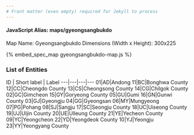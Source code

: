 ```yaml
---
# Front matter (even empty) required for Jekyll to process
---
```


#### JavaScript Alias: maps/gyeongsangbukdo

Map Name: Gyeongsangbukdo
Dimensions (Width x Height): 300x225



{% embed_spec_map gyeongsangbukdo-map.js %}

### List of Entities

ID | Short label | Label
---|---|---|---
01|AD|Andong
11|BC|Bonghwa County
12|CC|Cheongdo County
13|CS|Cheongsong County
14|CG|Chilgok County
02|GC|Gimcheon
15|GY|Goryeong County
05|GU|Gumi
16|GN|Gunwi County
03|GJ|Gyeongju
04|GG|Gyeongsan
06|MY|Mungyeong
07|PG|Pohang
08|SJ|Sangju
17|SC|Seongju County
18|UC|Uiseong County
19|UJ|Uljin County
20|UE|Ulleung County
21|YE|Yecheon County
09|YC|Yeongcheon
22|YD|Yeongdeok County
10|YJ|Yeongju
23|YY|Yeongyang County

